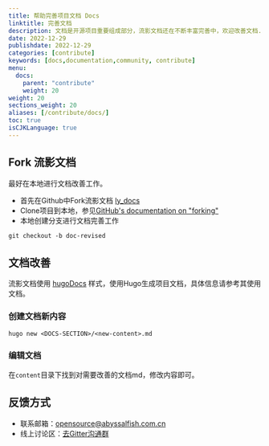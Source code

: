 ```yaml
---
title: 帮助完善项目文档 Docs
linktitle: 完善文档
description: 文档是开源项目重要组成部分，流影文档还在不断丰富完善中，欢迎改善文档.
date: 2022-12-29
publishdate: 2022-12-29
categories: [contribute]
keywords: [docs,documentation,community, contribute]
menu:
  docs:
    parent: "contribute"
    weight: 20
weight: 20
sections_weight: 20
aliases: [/contribute/docs/]
toc: true
isCJKLanguage: true
---
```



## Fork 流影文档
最好在本地进行文档改善工作。
* 首先在Github中Fork流影文档 [ly_docs](https://github.com/abyssalfish-os/abyssalfish-os.github.io)
* Clone项目到本地，参见[GitHub's documentation on "forking"][ghforking]
* 本地创建分支进行文档完善工作

```txt
git checkout -b doc-revised
```

## 文档改善

流影文档使用 [hugoDocs](https://github.com/gohugoio/hugoDocs) 样式，使用Hugo生成项目文档，具体信息请参考其使用文档。

### 创建文档新内容

```txt
hugo new <DOCS-SECTION>/<new-content>.md
```
### 编辑文档
在`content`目录下找到对需要改善的文档md，修改内容即可。



## 反馈方式

* 联系邮箱：[opensource@abyssalfish.com.cn](mailto:opensource@abyssalfish.com.cn)
* 线上讨论区：[去Gitter沟通群](https://gitter.im/abyssalfish-os/community?utm_source=share-link&utm_medium=link&utm_campaign=share-link)


[ghforking]: https://help.github.com/articles/fork-a-repo/
